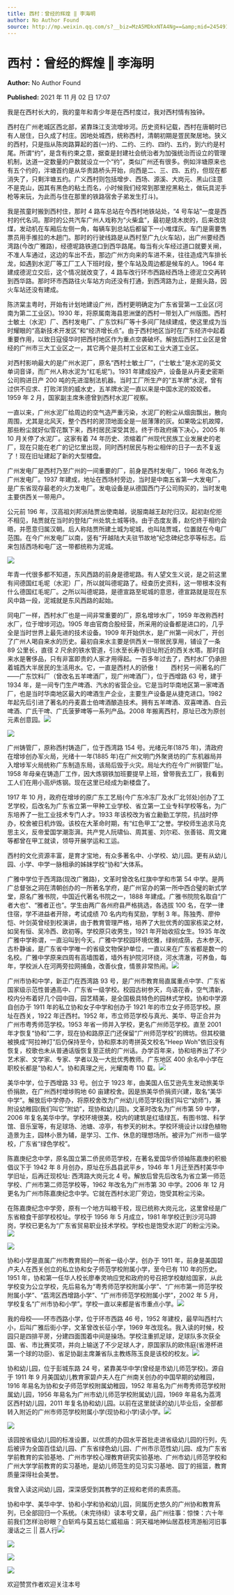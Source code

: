 ```yaml
---
title: 西村：曾经的辉煌 ‖ 李海明
author: No Author Found
source: http://mp.weixin.qq.com/s?__biz=MzA5MDkxNTA4Ng==&amp;mid=2454911668&amp;idx=1&amp;sn=6623d2bd5fbd9fb4f7ec27bbca7af339&amp;chksm=87a232d5b0d5bbc31b6c19a721998d30840f0f55b92b144f3cf4fd044359e9694cad34be9a12#rd
---
```


# 西村：曾经的辉煌 ‖ 李海明

**Author:** No Author Found

**Published:** 2021 年 11 月 02 日 17:07

我是在西村长大的，我的童年和青少年是在西村度过，我对西村情有独钟。

西村在广州老城区西北部，紧靠珠江支流增埗河。历史资料记载，西村在唐朝时已有人居住，日久成了村庄。因地处城西，统称西村，清朝初期是疍民聚居地。狭义的西村，只是指从陈岗路算起的首(一)约、二约、三约、四约、五约，到六约是村尾。所谓“约”，是含有约束之意，据查是封建社会统治者为加强统治而设立的管理机制，达道一定数量的户数就设立一个“约”，类似广州还有很多。例如泮塘原来也有五个约的，泮塘首约是从华贵路桥头开始，向西是二、三、四、五约，但现在都消失了，只剩泮塘五约。广义西村则包括增步、西场、源溪、大岗元、黑山(注意不是克山，因其有黑色的粘土而名，小时候我们经常到那里挖黑粘土，做玩具泥手枪等来玩，为此而与住在那里的铁路宿舍子弟发生打斗)。

我是孩童时搬到西村住，那时 4 路车总站在今西村地铁站处，“4 号车站”一度是西村的代名词。那时的公共汽车广州人戏称为“火柴盒”，最初是烧木炭的，后来改烧煤，发动机在车厢后左侧一角，每辆车到总站后都留下一小堆煤灰。车门是需要售票员用手推拉的木趟门。那时的行驶线路是从西村至广九(火车站)，出广州要经西湾路(今改广雅路)，经德坭路铁道口到西华路尾。每当有火车经过道口就要关闸，不准人车通过，这边的车出不去，那边广州方向来的车进不来，往往造成汽车排长龙，如遇到水泥厂等工厂工人下班时段，整个车站及周边都是候车的人。1964 年建成德泥立交后，这个情况就改变了，4 路车改行环市西路经西场上德泥立交再转到西华路。那时环市西路往火车站方向还没有打通，到西湾路为止，是掘头路，因火车站还没有建成。

陈济棠主粤时，开始有计划地建设广州，西村更明确定为广东省营第一工业区(河南为第二工业区)。1930 年，将原属南海县恩洲堡的西村一带划入广州版图。西村士敏土（水泥）厂、西村发电厂、广东饮料厂等十多间厂陆续建成，使这里成为当时耀眼的“高新技术开发区”和“经济增长点”。由于西村地区当时在广东经济中起着重要作用，以致日寇侵华时把西村地区作为重点空袭破坏。解放后西村工业区是曾经的广州市三大工业区之一，其它两个是员村工业区和工业大道工业区。

对西村影响最大的是广州水泥厂，原名“西村士敏土厂”，(“士敏土”是水泥的英文单词音译，而广州人称水泥为“红毛坭”)。1931 年建成投产，设备是从丹麦史密斯公司购进日产 200 吨的先进湿制法机器。当时工厂所生产的“五羊牌”水泥，曾有过供不应求、打败洋货的威水史，五羊牌水泥一直以来是中国水泥的姣姣者。1959 年 2 月，国家副主席朱德曾到西村水泥厂视察。

一直以来，广州水泥厂给周边的空气造严重污染，水泥厂的粉尘从烟囱飘出，散向周围，尤其是北风天，整个西村的房顶地面全是一层薄薄的灰。如果吸尘机故障，那些粉尘就好似雪花飘下来，西村居民深受其苦。终于市政府痛下决心，2005 年 10 月关停了水泥厂。这家有着 74 年历史、浓缩着广州现代民族工业发展史的老厂，现在只能在老广的记忆里出现，同时西村居民与粉尘相伴的日子一去不复返了！现在旧址建起了新的大型楼盘。

广州发电厂是西村乃至广州的一间重要的厂，前身是西村发电厂，1966 年改名为广州发电厂。1937 年建成，地址在西场村旁边，当时是中南五省第一大发电厂，是广东省现存最老的火力发电厂。发电设备是从德国西门子公司购买的，当时发电主要供西关一带用户。

公元前 196 年，汉高祖刘邦派陆贾出使南越，说服南越王赵陀归汉。起初赵佗拒不相见，陆贾就在当时的登陆广州处筑土城等待。由于态度友善，赵佗终于相约会晤，并愿意归属汉朝。后人称陆贾所建土城为坭城，也叫陆贾城，位置就在今电厂范围。在今广州发电厂以南，竖有“开越陆大夫驻节故地”纪念碑纪念亭等标志。后来包括西场和电厂这一带都统称为泥城。

![](https://mmbiz.qpic.cn/mmbiz_jpg/PJWG74pLsMbvzmzDGnlgTX98ic6uibnGXgKPI4FoWGr8u3p8UYsb4oJCYbKNAkL7QM9Yc8VewJBA4uknnbsRBZjw/640)

年青一代很多都不知道，东风西路的前身是德坭路。有人望文生义说，是之前这里有间德国红毛坭（水泥）厂，所以就叫德坭路了。经查历史资料，这一带根本没有什么德国红毛坭厂。之所以叫德坭路，是德宣路至坭城的意思，德宣路就是现在东风中路一段，泥城就是东风西路的起始。

同电厂一样，西村水厂也是一间非常重要的厂，原名增埗水厂，1959 年改称西村水厂，位于增埗河边。1905 年由官商合股经营，所采用的设备都是进口的，几乎全是当时世界上最先进的技术设备。1909 年开始供水，是广州第一间水厂，开创了广州人喝自来水的历史。最初自来水主要是供西关一带居民享用，铺设了一条 89 公里长，直径 2 尺余的铁水管道，引水至长寿寺旧址附近的西关水塔。那时自来水是奢侈品，只有非富即贵的人家才用得起。一百多年过去了，西村水厂仍承担着城西大半居民的生活用水。它，一直是西村人的骄傲！　   西村另一间著名的厂——广东饮料厂（曾改名五羊啤酒厂，现广州啤酒厂），位于西增路 63 号，建于 1934 年，是一间专门生产啤酒、汽水的省营企业。它是当时华南地区第一家啤酒厂，也是当时华南地区最大的啤酒生产企业，主要生产设备是从捷克进口。1982 年起先后引进了著名的丹麦嘉士伯啤酒酿造技术。拥有五羊啤酒、双喜啤酒、白云啤酒、广氏干啤、广氏菠萝啤等一系列产品。2008 年搬离西村，原址已改为原创元素创意园。![](https://mmbiz.qpic.cn/mmbiz_png/Ljib4So7yuWgCNI65S0eTSrib98a5IFee3pFI9HC8rkuJ7MicIbtfGIibuiaAloFH91ibt0NwI5IGW9uAg5Tz3uP0v1g/640?wx_fmt=png)

![](https://mmbiz.qpic.cn/mmbiz_jpg/PJWG74pLsMbvzmzDGnlgTX98ic6uibnGXgsfLTCR4pBsibGUMibGLUMOeCuWSBC8THyT5licxrNF2Dp7N5icD8xbS30g/640)

广州铸管厂，原称西村铸造厂，位于西湾路 154 号。光绪元年(1875 年)，清政府在增埗创办军火局，光绪十一年(1885 年)在广州文明门外聚贤坊的广东机器局并入增埗军火局统称广东制造东局，该局后毁于火灾。局址大约在今广州钢管厂址。1958 年母亲在铸造厂工作，因大炼钢铁加班要提早上班，曾带我去工厂，我看到工人们在用小高炉炼钢。现在这里已经成为新楼盘了。

1917 年 10 月，政府在增埗的原广东工艺局(今广东冷冻厂及水厂北邻处)创办了工艺学校，后改名为广东省立第一甲种工业学校、省立第一工业专科学校等名，为广东培养了一批工业技术专门人才。1933 年该校改为省立勷勤工学院，抗战时停办，校舍被日机炸毁。该校在大革命时期，有“红色甲工”之誉。学校师生追求马克思主义，反帝爱国学潮澎湃。共产党人阮啸仙、周其鉴、刘尔崧、张善铭、周文雍等都曾在甲工就读，领导开展学运和工运。

西村的文化资源丰富，是育才宝地，有众多著名中、小学校、幼儿园。更有从幼儿园、小学、中学一脉相承的姊妹学校“协和”大体系。

广雅中学位于西湾路(现改广雅路)，文革时曾改名红旗中学和市第 54 中学。是两广总督张之洞在清朝创办的一所著名学府，是广州官办的第一所中西合璧的新式学堂，原名广雅书院，中国近代著名书院之一，1888 年建成。广雅书院院名取自“广者大也”、“雅者正也”。学生由两广各州府县严格挑选，各选拔 100 名，在学一律住宿，学不进益者开除，考试成绩 70 名内均有奖励，学制 3 年。陈独秀、廖仲恺、叶剑英曾经到校演讲，由于教育管理严格，培养了大批优秀的国家栋梁之材，如吴有恒、吴冷西、欧初等。学校原只收男生，1921 年开始收招女生。1935 年改广雅中学称谓，一直沿叫到今天。广雅中学校园环境优雅，绿树成荫，古木参天，古朴静谧，是广东省中学唯一的省级文物保护单位，一直以来在广东省都是数一的名校。广雅中学原来四周有高墙围着，墙外有护院河环绕，河水清澈，可养鱼，每年，学校派人在河两旁拉网捕鱼，改善伙食，情景非常热闹。![](https://mmbiz.qpic.cn/mmbiz_jpg/PJWG74pLsMbvzmzDGnlgTX98ic6uibnGXgLAbF6IQWQxTz9iaXkJZFxUmMF5JSib6vDfsC2icunH2hTCQhEOeYkg5aQ/640)

广州市协和中学，新正门在西湾路 93 号，是广州市教育局直属重点中学、广东省国家级示范性普通高中、广东省一级学校。校园古树参天，鸟语花香，空气清新，校内分布着好几个园中园，园艺精美，是全国极具特色的园林式学校。协和中学源自创办于 1911 年的私立协和女子中学和创办于 1921 年的市立女子师范学校。原址在西关，1922 年迁西村。1952 年，市立师范学校与真光、美华、导正合并为广州市粤秀师范学校。1953 年省一师并入学校，更名广州师范学校。直至 2001 年才恢复“协和”二字，现在协和路原正门还保留“广州师范学校”的牌坊。但其校徽被换成“阿拉神灯”后仍保持至今，协和原本的粤拼英文校名“Heep Woh”依旧没有恢复，校歌也未从普通话版恢复至正统的广州话。办学百年来，协和培养出了不少艺术家、文学家、专家、学者以及一大批优秀教师。广东地区 400 余名中小学在职校长都是“协和人”。协和真理之光，光耀南粤 110 载。![](https://mmbiz.qpic.cn/mmbiz_png/bL2iaicTYdZn5I73XAzPibicJRZiasfOscNKgGbkok8HkO0iap7dnfjEQSRuTOia7qgYBEdN4e1dOgnFVIwomVhML01dA/640?wx_fmt=png)

美华中学，位于西增路 33 号。创立于 1923 年，由美国人伍艾逊先生发动旅美华侨捐款，在广州西村增埗购地 60 亩建校舍。因是旅美华侨捐资兴建，取名“美华中学”。解放后中学停办，将原校舍改为广州幼儿师范学校(我们叫它“幼师”)，兼附设幼稚园(我们叫它“附幼”，现协和幼儿园)。文革时改名为广州市第 59 中学，2006 年复名美华中学。学校环境很美，校内的建筑是红墙绿瓦，有图书馆、科学馆、音乐室等，有足球场、池塘、凉亭，有参天的树木。学校环境设计以绿色植物造景为主，园林小景为辅，是学习、工作、休息的理想场所。被评为广州市一级学校，广东省“绿色学校”。

陈嘉庚纪念中学，原名国立第二侨民师范学校，在著名爱国华侨领袖陈嘉庚的积极倡议下于 1942 年 8 月创办，原址在乐昌县武平乡，1946 年 1 月迁至西村美华中学旧址，后再迁现校址: 西湾路大岗元北 4 号。解放后曾先后改名为省立第一师范学校、广州市第二师范学校等，1962 年改名为广州市第 30 中学。2006 年 12 月更名为广州市陈嘉庚纪念中学。它就在西村水泥厂旁边，饱受其粉尘污染。

在陈嘉庚纪念中学旁，原有一个地方叫粮干校，现已统称大岗元北，这里曾经是广东省粮食干部学校校址。学校于 1956 年 5 月成立，1981 年学校迁到沙河马蹄岗，学校已更名为“广东省贸易职业技术学校。学校也是饱受水泥厂的粉尘污染。![](https://mmbiz.qpic.cn/mmbiz_png/Ljib4So7yuWhtORlcK9jCN0Fe2fDxqslaEpoAHPzAqpDOIOPOwg5nDCticZc9YkWpianhjiclpHd6V7pNIibb9CLzuA/640?wx_fmt=png)

![](https://mmbiz.qpic.cn/mmbiz_jpg/PJWG74pLsMbvzmzDGnlgTX98ic6uibnGXg1sL1Cb1JFvzKlZ0maqb6O0dfOBxpRrm9cGz17ut6UHjCVuMth7rIrw/640)

协和小学是直属广州市教育局的一所省一级小学，创办于 1911 年，前身是美国碧卢夫人在西关创立的私立协和女子师范学校附属小学，至今已有 110 年的历史。1951 年，协和第一任华人校长廖奉灵响应党和政府的号召把学校献给国家，从此学校变为公立学校，先后易名为“粤秀师范学校附属小学”、“广州市第一师范学校附属小学”、“荔湾区西增路小学”、“广州市师范学校附属小学”，2002 年 5 月，学校复名“广州市协和小学”。学校一直以来都是省市重点小学。![](https://mmbiz.qpic.cn/mmbiz_jpg/PJWG74pLsMbvzmzDGnlgTX98ic6uibnGXgDDWK5STVvlv6p69ZH62zo2xegWtiaVKicAOl7zo0INU93HxZUfCFJicaA/640)

我的母校——环市西路小学，位于环市西路 46 号，1952 年建校，最早叫西村六小，后叫广雅后街小学，文革曾改长征小学，1969 年改现名。我入读的时候，校园只是四排平房，分建四面围着中间是操场。学校注重抓足球，足球队多次获全国、省、市比赛奖项，并向上输送了不少足球人才，原国家队的欧伟庭(省港杯进第一个球的功臣)、省足协副主席兼省队主教练陈玉良是该校的校友。![](https://mmbiz.qpic.cn/mmbiz_jpg/PJWG74pLsMbvzmzDGnlgTX98ic6uibnGXgLe3huibPROTTzqiayGLicCvuX0HiaCCrf6UVVmZ1orH7RGRAQHeEqzwzxw/640)

协和幼儿园，位于彭城东路 24 号，紧靠美华中学(曾经是市幼儿师范学校)。源自于 1911 年 9 月美国幼儿教育家碧卢夫人在广州南关创办的中国早期的幼稚园，1916 年易名为协和女子师范学校附属幼稚园，1952 年易名为广州粤秀师范学校附属幼儿园，1956 年易名为广州市幼儿师范学校附属幼儿园，1969 年易名为荔湾区西村幼儿园，2011 年复名协和幼儿园。以前在这里就读的幼儿毕业后，全部都转入附近的广州市师范学校附属小学(现协和小学)读小学。![](https://mmbiz.qpic.cn/mmbiz_png/Ljib4So7yuWgsX3Z9PibfpAlcicEaVRXSj9PticWIchNCeOj4c2jVxQNWDI3icA5KA5NsgiadUj7mBcmbKZtIYUlibHqA/640?wx_fmt=png)

![](https://mmbiz.qpic.cn/mmbiz_jpg/PJWG74pLsMbvzmzDGnlgTX98ic6uibnGXgGrE3Kavvw0micjYX1YECm7b3bmYey2LswuRS2OQwMaysy6SyJKq6iaXA/640)

该园按省级幼儿园的标准设置，以优质的办园水平首批走进省级幼儿园的行列，先后被评为全国百佳幼儿园、广东省绿色幼儿园、广州市示范性幼儿园、成为广东省学前教育的实验基地、广州市学校心理教育研究实验基地、广州市幼儿师范学校和广州大学学前教育的实习基地，是幼儿师范生的见习实习基地、园丁的摇篮，教育质量深得社会美誉。

我曾入读这间幼儿园，深深感受到其教学的正规和老师的素质高。

协和中学、美华中学、协和小学和协和幼儿园，同属历史悠久的广州协和教育系列，已全部回归一个系统。（未完待续）读本号文章，品广州往事：惊悚：六十年前我们怎样治砂眼？白斩鸡与莫五姑仁威祖庙：洞天福地神仙居荔枝湾游船河旧事漫话之三 || 荔人行![](https://mmbiz.qpic.cn/mmbiz_jpg/PJWG74pLsMbvzmzDGnlgTX98ic6uibnGXguwufV3Qiaaku4pamVe1nfmyu216NsSGdiboXdCemjF9uA7M0D7bnUjwQ/640)

![](https://mmbiz.qpic.cn/mmbiz_jpg/PJWG74pLsMbvzmzDGnlgTX98ic6uibnGXgibyp5OyBRnthiazwn19wJ0iaMsKzbqqIE0sQffqEYTypfiayHicE2IYUgeA/640)

![](https://mmbiz.qpic.cn/mmbiz_png/Ljib4So7yuWjTcP7OAeUWmnZJyGWyrvnAI2hnfeTNN44dfnbC1SibFib2LPmzfbdNj5py5cy2ibXAwGUfibVrQENCibQ/640?wx_fmt=png)

![](https://mmbiz.qpic.cn/mmbiz_jpg/PJWG74pLsMbvzmzDGnlgTX98ic6uibnGXgHiaZCKOn6s1Wu2zGfHkB10Fl5mXv1bn8U3a8iagFsnXXvaeXHUX4gic4Q/640)

欢迎赞赏作者欢迎关注本号
